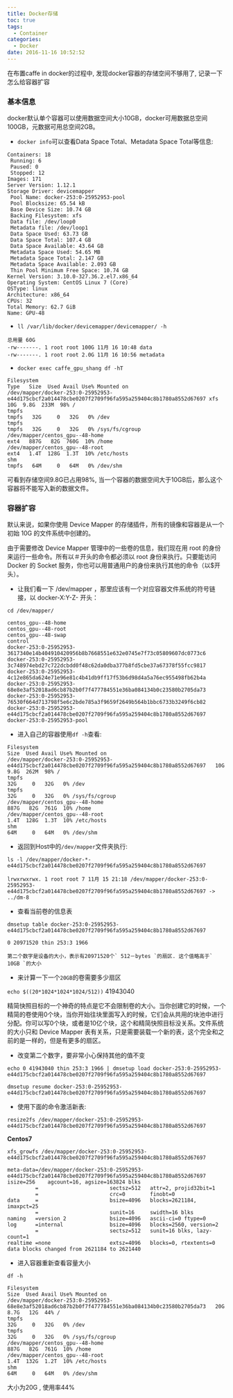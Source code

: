 ```yaml
---
title: Docker存储
toc: true
tags:
  - Container
categories:
  - Docker
date: 2016-11-16 10:52:52
---
```


在布置caffe in docker的过程中, 发现docker容器的存储空间不够用了, 记录一下怎么给容器扩容

<!--more-->

### **基本信息**

docker默认单个容器可以使用数据空间大小10GB，docker可用数据总空间100GB，元数据可用总空间2GB。

- `docker info`可以查看Data Space Total、Metadata Space Total等信息:

```
Containers: 18
 Running: 6
 Paused: 0
 Stopped: 12
Images: 171
Server Version: 1.12.1
Storage Driver: devicemapper
 Pool Name: docker-253:0-25952953-pool
 Pool Blocksize: 65.54 kB
 Base Device Size: 10.74 GB
 Backing Filesystem: xfs
 Data file: /dev/loop0
 Metadata file: /dev/loop1
 Data Space Used: 63.73 GB
 Data Space Total: 107.4 GB
 Data Space Available: 43.64 GB
 Metadata Space Used: 54.65 MB
 Metadata Space Total: 2.147 GB
 Metadata Space Available: 2.093 GB
 Thin Pool Minimum Free Space: 10.74 GB
Kernel Version: 3.10.0-327.36.2.el7.x86_64
Operating System: CentOS Linux 7 (Core)
OSType: linux
Architecture: x86_64
CPUs: 32
Total Memory: 62.7 GiB
Name: GPU-48
```

- `ll /var/lib/docker/devicemapper/devicemapper/ -h`

```
总用量 60G
-rw-------. 1 root root 100G 11月 16 10:48 data
-rw-------. 1 root root 2.0G 11月 16 10:56 metadata
```

- `docker exec caffe_gpu_shang df -hT`

```
Filesystem                                                                                         Type   Size  Used Avail Use% Mounted on
/dev/mapper/docker-253:0-25952953-e44d175cbcf2a014478cbe0207f2709f96fa595a259404c8b1780a8552d67697 xfs     10G  9.8G  233M  98% /
tmpfs                                                                                              tmpfs   32G     0   32G   0% /dev
tmpfs                                                                                              tmpfs   32G     0   32G   0% /sys/fs/cgroup
/dev/mapper/centos_gpu--48-home                                                                    ext4   887G   82G  760G  10% /home
/dev/mapper/centos_gpu--48-root                                                                    ext4   1.4T  128G  1.3T  10% /etc/hosts
shm                                                                                                tmpfs   64M     0   64M   0% /dev/shm
```
可看到存储空间9.8G已占用98%, 当一个容器的数据空间大于10GB后，那么这个容器将不能写入新的数据文件。

### **容器扩容**

默认来说，如果你使用 Device Mapper 的存储插件，所有的镜像和容器是从一个初始 10G 的文件系统中创建的。

由于需要修改 Device Mapper 管理中的一些卷的信息，我们现在用 root 的身份来运行一些命令。所有以＃开头的命令都必须以 root 身份来执行。只要能访问 Docker 的 Socket 服务，你也可以用普通用户的身份来执行其他的命令（以$开头）。

- 让我们看一下 /dev/mapper ，那里应该有一个对应容器文件系统的符号链接，以 docker-X:Y-Z- 开头：

`cd /dev/mapper/`

```
centos_gpu--48-home
centos_gpu--48-root
centos_gpu--48-swap
control
docker-253:0-25952953-3617340e14b404910420956b8b7668551e632e0745e7f73c05809607dc0773c6
docker-253:0-25952953-3c748974ebd27c722dcbdd0f48c62da0dba377b8fd5cbe37a67378f55fcc9817
docker-253:0-25952953-4c12e865da624e71e96e81c4b41db9ff17f53b6d98d4a5a76ec955498fb62b4a
docker-253:0-25952953-68e8e3af52018ad6cb87b2b0f7f477784551e36ba084134b0c23580b2705da73
docker-253:0-25952953-76530f664d713798f5e6c2bde785a3f9659f2649b564b1bbc6733b3249f6cb82
docker-253:0-25952953-e44d175cbcf2a014478cbe0207f2709f96fa595a259404c8b1780a8552d67697
docker-253:0-25952953-pool

```

- 进入自己的容器使用`df -h`查看:

```
Filesystem                                                                                          Size  Used Avail Use% Mounted on
/dev/mapper/docker-253:0-25952953-e44d175cbcf2a014478cbe0207f2709f96fa595a259404c8b1780a8552d67697   10G  9.8G  262M  98% /
tmpfs                                                                                                32G     0   32G   0% /dev
tmpfs                                                                                                32G     0   32G   0% /sys/fs/cgroup
/dev/mapper/centos_gpu--48-home                                                                     887G   82G  761G  10% /home
/dev/mapper/centos_gpu--48-root                                                                     1.4T  128G  1.3T  10% /etc/hosts
shm                                                                                                  64M     0   64M   0% /dev/shm
```

- 返回到Host中的`/dev/mapper`文件夹执行:

`ls -l /dev/mapper/docker-*-e44d175cbcf2a014478cbe0207f2709f96fa595a259404c8b1780a8552d67697`

```
lrwxrwxrwx. 1 root root 7 11月 15 21:18 /dev/mapper/docker-253:0-25952953-e44d175cbcf2a014478cbe0207f2709f96fa595a259404c8b1780a8552d67697 -> ../dm-8
```

- 查看当前卷的信息表

`dmsetup table docker-253:0-25952953-e44d175cbcf2a014478cbe0207f2709f96fa595a259404c8b1780a8552d67697`

```
0 20971520 thin 253:3 1966

第二个数字是设备的大小，表示有20971520个` 512－bytes `的扇区. 这个值略高于` 10GB `的大小
```

- 来计算一下一个` 20GB `的卷需要多少扇区

`echo $((20*1024*1024*1024/512))`
41943040

精简快照目标的一个神奇的特点是它不会限制卷的大小。当你创建它的时候，一个精简的卷使用0个块，当你开始往块里面写入的时候，它们会从共用的块池中进行分配。你可以写0个块，或者是10亿个块，这个和精简快照目标没关系。文件系统的大小只和 Device Mapper 表有关系，只是需要装载一个新的表，这个完全和之前的是一样的，但是有更多的扇区。

- 改变第二个数字，要非常小心保持其他的值不变

`echo 0 41943040 thin 253:3 1966 | dmsetup load docker-253:0-25952953-e44d175cbcf2a014478cbe0207f2709f96fa595a259404c8b1780a8552d67697`

`dmsetup resume docker-253:0-25952953-e44d175cbcf2a014478cbe0207f2709f96fa595a259404c8b1780a8552d67697`



- 使用下面的命令激活新表:

`resize2fs /dev/mapper/docker-253:0-25952953-e44d175cbcf2a014478cbe0207f2709f96fa595a259404c8b1780a8552d67697`

**Centos7**

`xfs_growfs /dev/mapper/docker-253:0-25952953-e44d175cbcf2a014478cbe0207f2709f96fa595a259404c8b1780a8552d67697`

```
meta-data=/dev/mapper/docker-253:0-25952953-e44d175cbcf2a014478cbe0207f2709f96fa595a259404c8b1780a8552d67697 isize=256    agcount=16, agsize=163824 blks
         =                       sectsz=512   attr=2, projid32bit=1
         =                       crc=0        finobt=0
data     =                       bsize=4096   blocks=2621184, imaxpct=25
         =                       sunit=16     swidth=16 blks
naming   =version 2              bsize=4096   ascii-ci=0 ftype=0
log      =internal               bsize=4096   blocks=2560, version=2
         =                       sectsz=512   sunit=16 blks, lazy-count=1
realtime =none                   extsz=4096   blocks=0, rtextents=0
data blocks changed from 2621184 to 2621440

```

- 进入容器重新查看容量大小

`df -h`

```
Filesystem                                                                                          Size  Used Avail Use% Mounted on
/dev/mapper/docker-253:0-25952953-68e8e3af52018ad6cb87b2b0f7f477784551e36ba084134b0c23580b2705da73   20G  8.7G   12G  44% /
tmpfs                                                                                                32G     0   32G   0% /dev
tmpfs                                                                                                32G     0   32G   0% /sys/fs/cgroup
/dev/mapper/centos_gpu--48-home                                                                     887G   82G  761G  10% /home
/dev/mapper/centos_gpu--48-root                                                                     1.4T  132G  1.2T  10% /etc/hosts
shm                                                                                                  64M     0   64M   0% /dev/shm
```

大小为20G , 使用率44%




